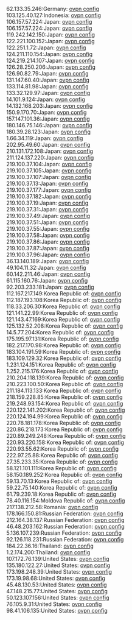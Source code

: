 62.133.35.246:Germany: [ovpn config](vpn/62_133_35_246.ovpn)  
103.125.40.127:Indonesia: [ovpn config](vpn/103_125_40_127.ovpn)  
106.157.57.224:Japan: [ovpn config](vpn/106_157_57_224.ovpn)  
106.157.57.224:Japan: [ovpn config](vpn/106_157_57_224.ovpn)  
119.242.142.150:Japan: [ovpn config](vpn/119_242_142_150.ovpn)  
122.221.100.152:Japan: [ovpn config](vpn/122_221_100_152.ovpn)  
122.251.1.72:Japan: [ovpn config](vpn/122_251_1_72.ovpn)  
124.211.110.154:Japan: [ovpn config](vpn/124_211_110_154.ovpn)  
124.219.214.107:Japan: [ovpn config](vpn/124_219_214_107.ovpn)  
126.28.250.206:Japan: [ovpn config](vpn/126_28_250_206.ovpn)  
126.90.82.79:Japan: [ovpn config](vpn/126_90_82_79.ovpn)  
131.147.60.40:Japan: [ovpn config](vpn/131_147_60_40.ovpn)  
133.114.81.98:Japan: [ovpn config](vpn/133_114_81_98.ovpn)  
133.32.129.97:Japan: [ovpn config](vpn/133_32_129_97.ovpn)  
14.101.9.124:Japan: [ovpn config](vpn/14_101_9_124.ovpn)  
14.132.168.203:Japan: [ovpn config](vpn/14_132_168_203.ovpn)  
150.9.170.70:Japan: [ovpn config](vpn/150_9_170_70.ovpn)  
157.147.101.36:Japan: [ovpn config](vpn/157_147_101_36.ovpn)  
180.146.75.146:Japan: [ovpn config](vpn/180_146_75_146.ovpn)  
180.39.28.123:Japan: [ovpn config](vpn/180_39_28_123.ovpn)  
1.66.34.119:Japan: [ovpn config](vpn/1_66_34_119.ovpn)  
202.95.49.60:Japan: [ovpn config](vpn/202_95_49_60.ovpn)  
210.131.172.108:Japan: [ovpn config](vpn/210_131_172_108.ovpn)  
211.124.137.220:Japan: [ovpn config](vpn/211_124_137_220.ovpn)  
219.100.37.104:Japan: [ovpn config](vpn/219_100_37_104.ovpn)  
219.100.37.105:Japan: [ovpn config](vpn/219_100_37_105.ovpn)  
219.100.37.107:Japan: [ovpn config](vpn/219_100_37_107.ovpn)  
219.100.37.13:Japan: [ovpn config](vpn/219_100_37_13.ovpn)  
219.100.37.177:Japan: [ovpn config](vpn/219_100_37_177.ovpn)  
219.100.37.182:Japan: [ovpn config](vpn/219_100_37_182.ovpn)  
219.100.37.19:Japan: [ovpn config](vpn/219_100_37_19.ovpn)  
219.100.37.31:Japan: [ovpn config](vpn/219_100_37_31.ovpn)  
219.100.37.49:Japan: [ovpn config](vpn/219_100_37_49.ovpn)  
219.100.37.51:Japan: [ovpn config](vpn/219_100_37_51.ovpn)  
219.100.37.55:Japan: [ovpn config](vpn/219_100_37_55.ovpn)  
219.100.37.58:Japan: [ovpn config](vpn/219_100_37_58.ovpn)  
219.100.37.86:Japan: [ovpn config](vpn/219_100_37_86.ovpn)  
219.100.37.87:Japan: [ovpn config](vpn/219_100_37_87.ovpn)  
219.100.37.96:Japan: [ovpn config](vpn/219_100_37_96.ovpn)  
36.13.140.189:Japan: [ovpn config](vpn/36_13_140_189.ovpn)  
49.104.11.32:Japan: [ovpn config](vpn/49_104_11_32.ovpn)  
60.142.211.46:Japan: [ovpn config](vpn/60_142_211_46.ovpn)  
61.115.160.76:Japan: [ovpn config](vpn/61_115_160_76.ovpn)  
92.203.233.181:Japan: [ovpn config](vpn/92_203_233_181.ovpn)  
112.167.217.149:Korea Republic of: [ovpn config](vpn/112_167_217_149.ovpn)  
112.187.193.108:Korea Republic of: [ovpn config](vpn/112_187_193_108.ovpn)  
118.33.206.30:Korea Republic of: [ovpn config](vpn/118_33_206_30.ovpn)  
121.141.22.99:Korea Republic of: [ovpn config](vpn/121_141_22_99.ovpn)  
121.143.47.169:Korea Republic of: [ovpn config](vpn/121_143_47_169.ovpn)  
125.132.52.208:Korea Republic of: [ovpn config](vpn/125_132_52_208.ovpn)  
14.5.77.204:Korea Republic of: [ovpn config](vpn/14_5_77_204.ovpn)  
175.195.97.131:Korea Republic of: [ovpn config](vpn/175_195_97_131.ovpn)  
182.217.170.98:Korea Republic of: [ovpn config](vpn/182_217_170_98.ovpn)  
183.104.191.59:Korea Republic of: [ovpn config](vpn/183_104_191_59.ovpn)  
183.109.129.32:Korea Republic of: [ovpn config](vpn/183_109_129_32.ovpn)  
1.231.124.151:Korea Republic of: [ovpn config](vpn/1_231_124_151.ovpn)  
1.252.215.176:Korea Republic of: [ovpn config](vpn/1_252_215_176.ovpn)  
210.204.118.139:Korea Republic of: [ovpn config](vpn/210_204_118_139.ovpn)  
210.223.100.50:Korea Republic of: [ovpn config](vpn/210_223_100_50.ovpn)  
211.184.113.133:Korea Republic of: [ovpn config](vpn/211_184_113_133.ovpn)  
218.159.228.85:Korea Republic of: [ovpn config](vpn/218_159_228_85.ovpn)  
219.248.93.154:Korea Republic of: [ovpn config](vpn/219_248_93_154.ovpn)  
220.122.141.202:Korea Republic of: [ovpn config](vpn/220_122_141_202.ovpn)  
220.124.194.99:Korea Republic of: [ovpn config](vpn/220_124_194_99.ovpn)  
220.78.181.178:Korea Republic of: [ovpn config](vpn/220_78_181_178.ovpn)  
220.86.218.173:Korea Republic of: [ovpn config](vpn/220_86_218_173.ovpn)  
220.89.249.248:Korea Republic of: [ovpn config](vpn/220_89_249_248.ovpn)  
220.93.220.158:Korea Republic of: [ovpn config](vpn/220_93_220_158.ovpn)  
220.93.55.62:Korea Republic of: [ovpn config](vpn/220_93_55_62.ovpn)  
222.97.25.88:Korea Republic of: [ovpn config](vpn/222_97_25_88.ovpn)  
27.35.233.35:Korea Republic of: [ovpn config](vpn/27_35_233_35.ovpn)  
58.121.101.111:Korea Republic of: [ovpn config](vpn/58_121_101_111.ovpn)  
58.150.189.252:Korea Republic of: [ovpn config](vpn/58_150_189_252.ovpn)  
59.13.70.13:Korea Republic of: [ovpn config](vpn/59_13_70_13.ovpn)  
59.22.75.140:Korea Republic of: [ovpn config](vpn/59_22_75_140.ovpn)  
61.79.239.18:Korea Republic of: [ovpn config](vpn/61_79_239_18.ovpn)  
78.40.116.154:Moldova Republic of: [ovpn config](vpn/78_40_116_154.ovpn)  
217.138.212.58:Romania: [ovpn config](vpn/217_138_212_58.ovpn)  
178.166.150.81:Russian Federation: [ovpn config](vpn/178_166_150_81.ovpn)  
212.164.38.137:Russian Federation: [ovpn config](vpn/212_164_38_137.ovpn)  
46.48.203.162:Russian Federation: [ovpn config](vpn/46_48_203_162.ovpn)  
5.136.107.239:Russian Federation: [ovpn config](vpn/5_136_107_239.ovpn)  
92.126.118.231:Russian Federation: [ovpn config](vpn/92_126_118_231.ovpn)  
184.22.36.16:Thailand: [ovpn config](vpn/184_22_36_16.ovpn)  
1.2.174.200:Thailand: [ovpn config](vpn/1_2_174_200.ovpn)  
107.172.76.139:United States: [ovpn config](vpn/107_172_76_139.ovpn)  
135.180.122.27:United States: [ovpn config](vpn/135_180_122_27.ovpn)  
173.198.248.39:United States: [ovpn config](vpn/173_198_248_39.ovpn)  
173.19.98.68:United States: [ovpn config](vpn/173_19_98_68.ovpn)  
45.48.130.53:United States: [ovpn config](vpn/45_48_130_53.ovpn)  
47.148.215.77:United States: [ovpn config](vpn/47_148_215_77.ovpn)  
50.123.107.156:United States: [ovpn config](vpn/50_123_107_156.ovpn)  
76.105.9.31:United States: [ovpn config](vpn/76_105_9_31.ovpn)  
98.41.106.135:United States: [ovpn config](vpn/98_41_106_135.ovpn)  
